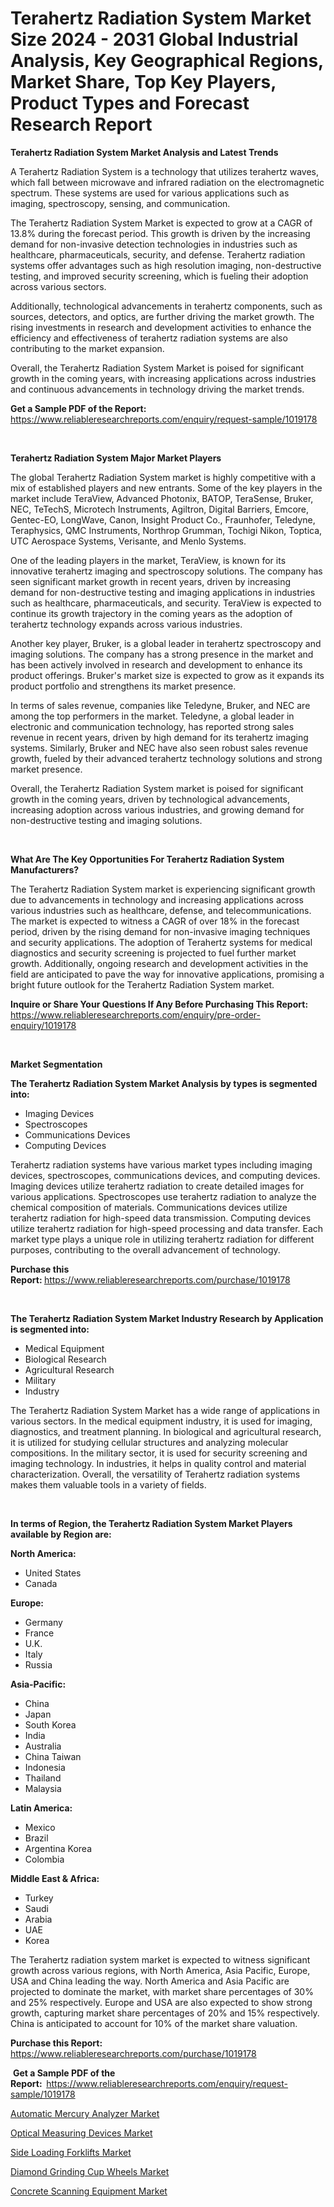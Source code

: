 <p><h1>Terahertz Radiation System Market Size 2024 - 2031 Global Industrial Analysis, Key Geographical Regions, Market Share, Top Key Players, Product Types and Forecast Research Report</h1></p><p><strong>Terahertz Radiation System Market Analysis and Latest Trends</strong></p>
<p><p>A Terahertz Radiation System is a technology that utilizes terahertz waves, which fall between microwave and infrared radiation on the electromagnetic spectrum. These systems are used for various applications such as imaging, spectroscopy, sensing, and communication.</p><p>The Terahertz Radiation System Market is expected to grow at a CAGR of 13.8% during the forecast period. This growth is driven by the increasing demand for non-invasive detection technologies in industries such as healthcare, pharmaceuticals, security, and defense. Terahertz radiation systems offer advantages such as high resolution imaging, non-destructive testing, and improved security screening, which is fueling their adoption across various sectors.</p><p>Additionally, technological advancements in terahertz components, such as sources, detectors, and optics, are further driving the market growth. The rising investments in research and development activities to enhance the efficiency and effectiveness of terahertz radiation systems are also contributing to the market expansion.</p><p>Overall, the Terahertz Radiation System Market is poised for significant growth in the coming years, with increasing applications across industries and continuous advancements in technology driving the market trends.</p></p>
<p><strong>Get a Sample PDF of the Report:&nbsp;</strong> <a href="https://www.reliableresearchreports.com/enquiry/request-sample/1019178">https://www.reliableresearchreports.com/enquiry/request-sample/1019178</a></p>
<p>&nbsp;</p>
<p><strong>Terahertz Radiation System Major Market Players</strong></p>
<p><p>The global Terahertz Radiation System market is highly competitive with a mix of established players and new entrants. Some of the key players in the market include TeraView, Advanced Photonix, BATOP, TeraSense, Bruker, NEC, TeTechS, Microtech Instruments, Agiltron, Digital Barriers, Emcore, Gentec-EO, LongWave, Canon, Insight Product Co., Fraunhofer, Teledyne, Teraphysics, QMC Instruments, Northrop Grumman, Tochigi Nikon, Toptica, UTC Aerospace Systems, Verisante, and Menlo Systems.</p><p>One of the leading players in the market, TeraView, is known for its innovative terahertz imaging and spectroscopy solutions. The company has seen significant market growth in recent years, driven by increasing demand for non-destructive testing and imaging applications in industries such as healthcare, pharmaceuticals, and security. TeraView is expected to continue its growth trajectory in the coming years as the adoption of terahertz technology expands across various industries.</p><p>Another key player, Bruker, is a global leader in terahertz spectroscopy and imaging solutions. The company has a strong presence in the market and has been actively involved in research and development to enhance its product offerings. Bruker's market size is expected to grow as it expands its product portfolio and strengthens its market presence.</p><p>In terms of sales revenue, companies like Teledyne, Bruker, and NEC are among the top performers in the market. Teledyne, a global leader in electronic and communication technology, has reported strong sales revenue in recent years, driven by high demand for its terahertz imaging systems. Similarly, Bruker and NEC have also seen robust sales revenue growth, fueled by their advanced terahertz technology solutions and strong market presence. </p><p>Overall, the Terahertz Radiation System market is poised for significant growth in the coming years, driven by technological advancements, increasing adoption across various industries, and growing demand for non-destructive testing and imaging solutions.</p></p>
<p>&nbsp;</p>
<p><strong>What Are The Key Opportunities For Terahertz Radiation System Manufacturers?</strong></p>
<p><p>The Terahertz Radiation System market is experiencing significant growth due to advancements in technology and increasing applications across various industries such as healthcare, defense, and telecommunications. The market is expected to witness a CAGR of over 18% in the forecast period, driven by the rising demand for non-invasive imaging techniques and security applications. The adoption of Terahertz systems for medical diagnostics and security screening is projected to fuel further market growth. Additionally, ongoing research and development activities in the field are anticipated to pave the way for innovative applications, promising a bright future outlook for the Terahertz Radiation System market.</p></p>
<p><strong>Inquire or Share Your Questions If Any Before Purchasing This Report:</strong> <a href="https://www.reliableresearchreports.com/enquiry/pre-order-enquiry/1019178">https://www.reliableresearchreports.com/enquiry/pre-order-enquiry/1019178</a></p>
<p>&nbsp;</p>
<p><strong>Market Segmentation</strong></p>
<p><strong>The Terahertz Radiation System Market Analysis by types is segmented into:</strong></p>
<p><ul><li>Imaging Devices</li><li>Spectroscopes</li><li>Communications Devices</li><li>Computing Devices</li></ul></p>
<p><p>Terahertz radiation systems have various market types including imaging devices, spectroscopes, communications devices, and computing devices. Imaging devices utilize terahertz radiation to create detailed images for various applications. Spectroscopes use terahertz radiation to analyze the chemical composition of materials. Communications devices utilize terahertz radiation for high-speed data transmission. Computing devices utilize terahertz radiation for high-speed processing and data transfer. Each market type plays a unique role in utilizing terahertz radiation for different purposes, contributing to the overall advancement of technology.</p></p>
<p><strong>Purchase this Report:&nbsp;</strong><a href="https://www.reliableresearchreports.com/purchase/1019178">https://www.reliableresearchreports.com/purchase/1019178</a></p>
<p>&nbsp;</p>
<p><strong>The Terahertz Radiation System Market Industry Research by Application is segmented into:</strong></p>
<p><ul><li>Medical Equipment</li><li>Biological Research</li><li>Agricultural Research</li><li>Military</li><li>Industry</li></ul></p>
<p><p>The Terahertz Radiation System Market has a wide range of applications in various sectors. In the medical equipment industry, it is used for imaging, diagnostics, and treatment planning. In biological and agricultural research, it is utilized for studying cellular structures and analyzing molecular compositions. In the military sector, it is used for security screening and imaging technology. In industries, it helps in quality control and material characterization. Overall, the versatility of Terahertz radiation systems makes them valuable tools in a variety of fields.</p></p>
<p>&nbsp;</p>
<p><strong>In terms of Region, the Terahertz Radiation System Market Players available by Region are:</strong></p>
<p>
    <p> <strong> North America: </strong>
        <ul>
            <li>United States</li>
            <li>Canada</li>
        </ul>
        </p> 
    <p> <strong> Europe: </strong>
        <ul>
            <li>Germany</li>
            <li>France</li>
            <li>U.K.</li>
            <li>Italy</li>
            <li>Russia</li>
        </ul>
        </p> 
    <p> <strong> Asia-Pacific: </strong>
        <ul>
            <li>China</li>
            <li>Japan</li>
            <li>South Korea</li>
            <li>India</li>
            <li>Australia</li>
            <li>China Taiwan</li>
            <li>Indonesia</li>
            <li>Thailand</li>
            <li>Malaysia</li>
        </ul>
        </p> 
    <p> <strong> Latin America: </strong>
        <ul>
            <li>Mexico</li>
            <li>Brazil</li>
            <li>Argentina Korea</li>
            <li>Colombia</li>
        </ul>
        </p> 
    <p> <strong> Middle East & Africa: </strong>
        <ul>
            <li>Turkey</li>
            <li>Saudi</li>
            <li>Arabia</li>
            <li>UAE</li>
            <li>Korea</li>
        </ul>
    </p>
    </p>
<p><p>The Terahertz radiation system market is expected to witness significant growth across various regions, with North America, Asia Pacific, Europe, USA and China leading the way. North America and Asia Pacific are projected to dominate the market, with market share percentages of 30% and 25% respectively. Europe and USA are also expected to show strong growth, capturing market share percentages of 20% and 15% respectively. China is anticipated to account for 10% of the market share valuation.</p></p>
<p><strong>Purchase this Report: </strong><a href="https://www.reliableresearchreports.com/purchase/1019178">https://www.reliableresearchreports.com/purchase/1019178</a></p>
<p>&nbsp;<strong>Get a Sample PDF of the Report:&nbsp;&nbsp;</strong><a href="https://www.reliableresearchreports.com/enquiry/request-sample/1019178">https://www.reliableresearchreports.com/enquiry/request-sample/1019178</a></p>
<p><strong></strong></p>
<p><p><a href="https://medium.com/@timothychapman46/automatic-mercury-analyzer-market-outlook-industry-overview-and-forecast-2024-to-2031-7a2033c446e5">Automatic Mercury Analyzer Market</a></p><p><a href="https://medium.com/@othamcclure/optical-measuring-devices-market-furnishes-information-on-market-share-market-trends-and-market-f18b0f0f3ff6">Optical Measuring Devices Market</a></p><p><a href="https://medium.com/@raymondgray765/side-loading-forklifts-market-research-report-its-history-and-forecast-2024-to-2031-140a28535752">Side Loading Forklifts Market</a></p><p><a href="https://medium.com/@raymondgray765/diamond-grinding-cup-wheels-market-size-market-outlook-and-market-forecast-2024-to-2031-104516054ac4">Diamond Grinding Cup Wheels Market</a></p><p><a href="https://medium.com/@othamcclure/concrete-scanning-equipment-market-research-report-its-history-and-forecast-2024-to-2031-22b10732d718">Concrete Scanning Equipment Market</a></p></p>